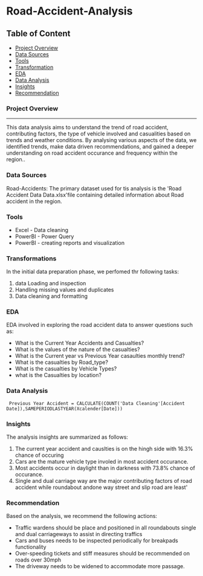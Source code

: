 # Road-Accident-Analysis

## Table of Content
- [Project Overview](#project-overview)
- [Data Sources](#data-sources)
- [Tools](#tools)
- [Transformation](#transformations)
- [EDA](#eda)
- [Data Analysis](#data-analysis)
- [Insights](#insights)
- [Recommendation](#recommendations)

### Project Overview
---

This data analysis aims to understand the trend of road accident, contributing factors, the type of  vehicle involved and casualities based on trends and weather conditions. By analysing various aspects of the data, we identified trends, make data driven recommendations, and gained a deeper understanding on road accident occurance and frequency within the region..



### Data Sources
Road-Accidents: The primary dataset used for tis analysis is the 'Road Accident Data Data.xlsx'file containing detailed information about Road accident in the region.

### Tools
- Excel - Data cleaning
- PowerBI - Power Query
- PowerBI - creating reports and visualization



### Transformations

In the initial data preparation phase, we perfomed thr following tasks:
1. data Loading and inspection
2. Handling missing values and duplicates
3. Data cleaning and formatting
 

### EDA

EDA involved in exploring the road accident data to answer questions such as:

- What is the Current Year Accidents and Casualties?
- What is the values of the nature of the casualties?
- What is the Current year vs Previous Year casaulties monthly trend?
- What is the casualties by Road_type?
- What is the casualties by Vehicle Types?
- what is the Casualties by location?
    
### Data Analysis
```PowerBI
 Previous Year Accident = CALCULATE(COUNT('Data Cleaning'[Accident Date]),SAMEPERIODLASTYEAR(Xcalender[Date]))
 ```

### Insights
The analysis insights are summarized as follows:
1. The current year accident and causlties is on the hingh side with 16.3% chance of occuring
2. Cars are the mature vehicle type involed in most accident occurance.
3. Most accidents occur in daylight than in darkness with 73.8% chance of occurance.
4. Single and dual carriage way are the major contributing factors of road accident while roundabout andone way street and slip road are least'

### Recommendation
      
Based on the analysis, we recommend the following actions:
- Traffic wardens should be place and positioned in all roundabouts single and dual carriageways to assist in  directing traffics
- Cars and buses needs to be inspected periodically for breakpads functionality
- Over-speeding tickets and stiff measures should be recommended on roads over 30mph
- The driveway needs to be widened to accommodate more passage.
      
 
